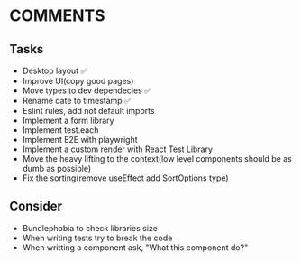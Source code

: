 # COMMENTS

## Tasks

- Desktop layout :white_check_mark:
- Improve UI(copy good pages)
- Move types to dev dependecies :white_check_mark:
- Rename date to timestamp :white_check_mark:
- Eslint rules, add not default imports
- Implement a form library
- Implement test.each
- Implement E2E with playwright
- Implement a custom render with React Test Library
- Move the heavy lifting to the context(low level components should be as dumb as possible)
- Fix the sorting(remove useEffect add SortOptions type)

## Consider

- Bundlephobia to check libraries size
- When writing tests try to break the code
- When writting a component ask, "What this component do?"

